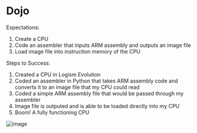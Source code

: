 # Dojo

Expectations:
  1. Create a CPU
  2. Code an assembler that inputs ARM assembly and outputs an image file
  3. Load image file into instruction memory of the CPU

Steps to Success:
  1. Created a CPU in Logism Evolution
  2. Coded an assembler in Python that takes ARM assembly code and converts it to an image file that my CPU could read
  3. Coded a simple ARM assembly file that would be passed through my assembler
  4. Image file is outputed and is able to be loaded directly into my CPU
  5. Boom! A fully functioning CPU
  
  ![image](https://user-images.githubusercontent.com/92221924/207774902-150dba24-4187-4226-a6fd-da421da0d51d.png)

